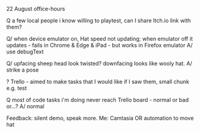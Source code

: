 22 August office-hours

Q a few local people i know willing to playtest, can I share Itch.io link with them?

Q/ when device emulator on, Hat speed not updating; when emulator off it updates - fails in Chrome & Edge & iPad - but works in Firefox emulator
A/ use debugText

Q/ upfacing sheep head look twisted? downfacing looks like wooly hat.
A/ strike a pose

? Trello - aimed to make tasks that I would like if I saw them, small chunk e.g. test

Q most of code tasks i'm doing never reach Trello board - normal or bad or...? A/ normal

Feedback: silent demo, speak more. 
Me: Camtasia OR automation to move hat
